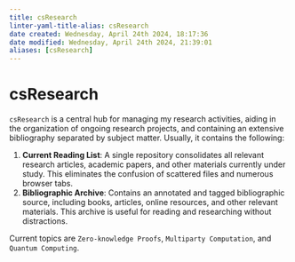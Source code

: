 ```yaml
---
title: csResearch
linter-yaml-title-alias: csResearch
date created: Wednesday, April 24th 2024, 18:17:36
date modified: Wednesday, April 24th 2024, 21:39:01
aliases: [csResearch]
---
```


# csResearch

`csResearch` is a central hub for managing my research activities, aiding in the organization of ongoing research projects, and containing an extensive bibliography separated by subject matter. Usually, it contains the following:

1. **Current Reading List**: A single repository consolidates all relevant research articles, academic papers, and other materials currently under study. This eliminates the confusion of scattered files and numerous browser tabs.      
2. **Bibliographic Archive**: Contains an annotated and tagged bibliographic source, including books, articles, online resources, and other relevant materials. This archive is useful for reading and researching without distractions.

Current topics are `Zero-knowledge Proofs`, `Multiparty Computation`, and `Quantum Computing`.
